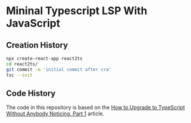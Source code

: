 # Mininal Typescript LSP With JavaScript


## Creation History

```bash
npx create-react-app react2ts
cd react2ts/
git commit -m 'initial commit after cra'
tsc --init
```
## Code History 

The code in this repository is based on the
[How to Upgrade to TypeScript Without Anybody Noticing, Part 1](https://devblogs.microsoft.com/typescript/how-to-upgrade-to-typescript-without-anybody-noticing-part-1/)
article.
